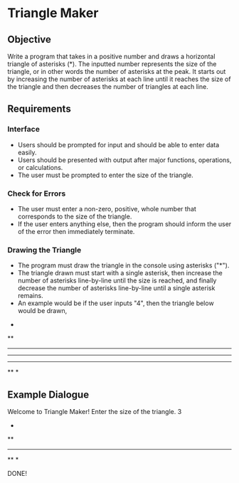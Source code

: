 # Triangle Maker

## Objective

Write a program that takes in a positive number and draws a horizontal triangle of asterisks (*).  The inputted number represents the size of the triangle, or in other words the number of asterisks at the peak.  It starts out by increasing the number of asterisks at each line until it reaches the size of the triangle and then decreases the number of triangles at each line.

## Requirements

### Interface

- Users should be prompted for input and should be able to enter data easily.
- Users should be presented with output after major functions, operations, or calculations.
- The user must be prompted to enter the size of the triangle.

### Check for Errors

- The user must enter a non-zero, positive, whole number that corresponds to the size of the triangle.
- If the user enters anything else, then the program should inform the user of the error then immediately terminate.

### Drawing the Triangle

- The program must draw the triangle in the console using asterisks ("*").
- The triangle drawn must start with a single asterisk, then increase the number of asterisks line-by-line until the size is reached, and finally decrease the number of asterisks line-by-line until a single asterisk remains.
- An example would be if the user inputs "4", then the triangle below would be drawn,
*
**
***
****
***
**
*

## Example Dialogue

Welcome to Triangle Maker!  Enter the size of the triangle.
3

*
**
***
**
*

DONE!